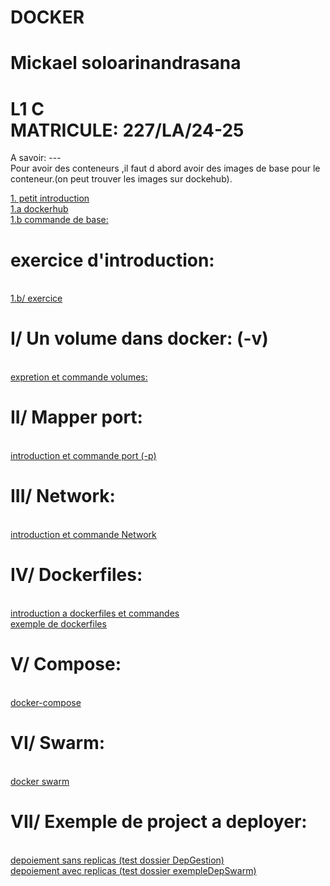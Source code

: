 # DOCKER 
<h1>Mickael soloarinandrasana</h1>
<h1>L1 C <br> MATRICULE: 227/LA/24-25</h1>

 A savoir: ---  
  Pour avoir des conteneurs ,il faut d abord avoir des images de base pour le conteneur.(on peut trouver les images sur dockehub).

  <a href="intro docker.md">1. petit introduction<a> <br>
  <a href="dockerhub.md">1.a dockerhub<a> <br>
  <a href="commande de base.txt">1.b commande de base:<a>

  <h1>exercice d'introduction:</h1><br>
  <a href="exercice de base.md">1.b/ exercice<a>

  <h1>I/ Un volume dans docker: (-v)</h1><br>
  <a href="/volume/volume.md">expretion et commande volumes:<a>

  <h1>II/ Mapper port:</h1><br>
  <a href="/mapper des port/port.md">introduction et commande port (-p)<a>

  <h1>III/ Network:</h1><br>
  <a href="/Network/network.md">introduction et commande Network<a>
  
  <h1>IV/ Dockerfiles:</h1><br>
  <a href="/dockerfiles/dockerfiles.md">introduction a dockerfiles et commandes<a> <br>
  <a href="/dockerfiles/Dockerfile">exemple de dockerfiles<a>

  <h1>V/ Compose:</h1><br>
  <a href="/compose/composer.md">docker-compose<a> <br>

  <h1>VI/ Swarm:</h1><br>
  <a href="/swarm/dockerSwarm.md">docker swarm<a> <br>

  <h1>VII/ Exemple de project a deployer:</h1><br>
  <a href="/DepGestion/petit test.md">depoiement sans replicas (test dossier DepGestion)<a> <br>
  <a href="/exempleDepSwarm/etape deploy.md">depoiement avec replicas (test dossier exempleDepSwarm)<a> <br>